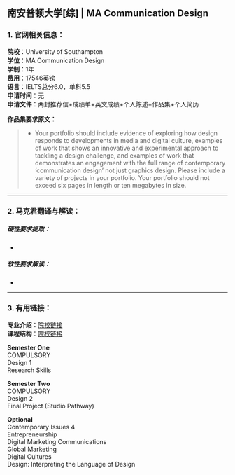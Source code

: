 ## 南安普顿大学[综] | MA Communication Design


### 1. 官网相关信息：

**院校**：University of Southampton  
**学位**：MA Communication Design   
**学制**：1年  
**费用**：17546英镑  
**语言**：IELTS总分6.0，单科5.5     
**申请时间**：无  
**申请文件**：两封推荐信+成绩单+英文成绩+个人陈述+作品集+个人简历

**作品集要求原文：**   

> -	Your portfolio should include evidence of exploring how design responds to developments in media and digital culture, examples of work that shows an innovative and experimental approach to tackling a design challenge, and examples of work that demonstrates an engagement with the full range of contemporary ‘communication design’ not just graphics design. Please include a variety of projects in your portfolio. Your portfolio should not exceed six pages in length or ten megabytes in size.






---


### 2. 马克君翻译与解读：

##### 硬性要求提取：
- 


##### 软性要求解读：
- 


---


### 3. 有用链接：

**专业介绍**：[院校链接](https://www.southampton.ac.uk/wsa/postgraduate/taught_courses/ma_communication_design.page#programme_overview%0A____________________)  
**课程结构**：[院校链接](https://www.southampton.ac.uk/wsa/postgraduate/taught_courses/ma_communication_design.page#modules) 

**Semester One**  
COMPULSORY  
Design 1  
Research Skills  


**Semester Two**  
COMPULSORY  
Design 2  
Final Project (Studio Pathway)  
  
**Optional**  
Contemporary Issues 4  
Entrepreneurship  
Digital Marketing Communications  
Global Marketing  
Digital Cultures  
Design: Interpreting the Language of Design  

 

 
